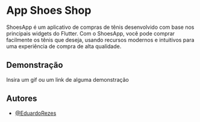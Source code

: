 
# App Shoes Shop

ShoesApp é um aplicativo de compras de tênis desenvolvido com base nos principais widgets do Flutter. Com o ShoesApp, você pode comprar facilmente os tênis que deseja, usando recursos modernos e intuitivos para uma experiência de compra de alta qualidade.




## Demonstração

Insira um gif ou um link de alguma demonstração


## Autores

- [@EduardoRezes](https://www.github.com/EduardoRezes)
